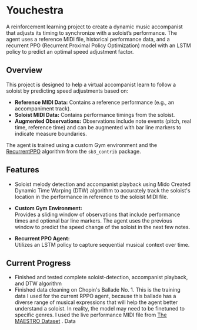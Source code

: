 # Youchestra

A reinforcement learning project to create a dynamic music accompanist that adjusts its timing to synchronize with a soloist’s performance. The agent uses a reference MIDI file, historical performance data, and a recurrent PPO (Recurrent Proximal Policy Optimization) model with an LSTM policy to predict an optimal speed adjustment factor.

## Overview

This project is designed to help a virtual accompanist learn to follow a soloist by predicting speed adjustments based on:
- **Reference MIDI Data:** Contains a reference performance (e.g., an accompaniment track).
- **Soloist MIDI Data:** Contains performance timings from the soloist.
- **Augmented Observations:** Observations include note events (pitch, real time, reference time) and can be augmented with bar line markers to indicate measure boundaries.

The agent is trained using a custom Gym environment and the [RecurrentPPO](https://github.com/Stable-Baselines-Team/stable-baselines3-contrib) algorithm from the `sb3_contrib` package.

## Features
- Soloist melody detection and accompanist playback using Mido
  Created Dynamic Time Warping (DTW) algorithm to accurately track the soloist's location in the performance in reference to the soloist MIDI file.

- **Custom Gym Environment:**  
  Provides a sliding window of observations that include performance times and optional bar line markers. The agent uses the previous window to predict the speed change of the soloist in the next few notes. 

- **Recurrent PPO Agent:**  
  Utilizes an LSTM policy to capture sequential musical context over time.

## Current Progress
- Finished and tested complete soloist-detection, accompanist playback, and DTW algorithm
- Finished data cleaning on Chopin's Ballade No. 1. This is the training data I used for the current RPPO agent, because this ballade has a diverse range of musical expressions that will help the agent better understand a soloist. In reality, the model may need to be finetuned to specific genres. I used the live performance MIDI file from [The MAESTRO Dataset](https://magenta.tensorflow.org/datasets/maestro) . Data 
  
